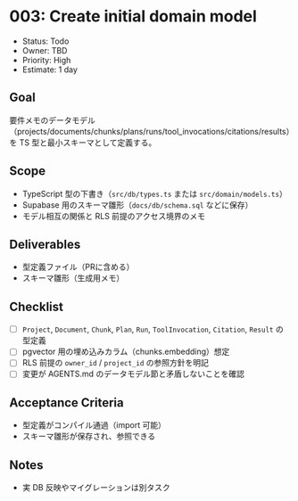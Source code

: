 # 003: Create initial domain model

- Status: Todo
- Owner: TBD
- Priority: High
- Estimate: 1 day

## Goal
要件メモのデータモデル（projects/documents/chunks/plans/runs/tool_invocations/citations/results）を TS 型と最小スキーマとして定義する。

## Scope
- TypeScript 型の下書き（`src/db/types.ts` または `src/domain/models.ts`）
- Supabase 用のスキーマ雛形（`docs/db/schema.sql` などに保存）
- モデル相互の関係と RLS 前提のアクセス境界のメモ

## Deliverables
- 型定義ファイル（PRに含める）
- スキーマ雛形（生成用メモ）

## Checklist
- [ ] `Project`, `Document`, `Chunk`, `Plan`, `Run`, `ToolInvocation`, `Citation`, `Result` の型定義
- [ ] pgvector 用の埋め込みカラム（chunks.embedding）想定
- [ ] RLS 前提の `owner_id` / `project_id` の参照方針を明記
- [ ] 変更が AGENTS.md のデータモデル節と矛盾しないことを確認

## Acceptance Criteria
- 型定義がコンパイル通過（import 可能）
- スキーマ雛形が保存され、参照できる

## Notes
- 実 DB 反映やマイグレーションは別タスク

